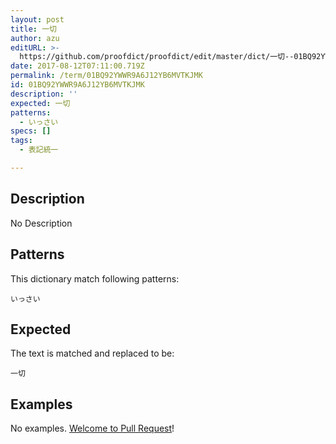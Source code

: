 ```yaml
---
layout: post
title: 一切
author: azu
editURL: >-
  https://github.com/proofdict/proofdict/edit/master/dict/一切--01BQ92YWWR9A6J12YB6MVTKJMK.yml
date: 2017-08-12T07:11:00.719Z
permalink: /term/01BQ92YWWR9A6J12YB6MVTKJMK
id: 01BQ92YWWR9A6J12YB6MVTKJMK
description: ''
expected: 一切
patterns:
  - いっさい
specs: []
tags:
  - 表記統一

---
```


## Description

No Description 

## Patterns

This dictionary match following patterns:

    いっさい

## Expected

The text is matched and replaced to be:

    一切

## Examples

No examples. [Welcome to Pull Request](https://github.com/jser/jser.info/edit/master/dict/一切--01BQ92YWWR9A6J12YB6MVTKJMK.yml)!
